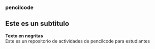 ### pencilcode
## Este es un subtitulo
**Texto en negritas**
</br>Este es un repositorio de actividades de pencilcode para estudiantes
